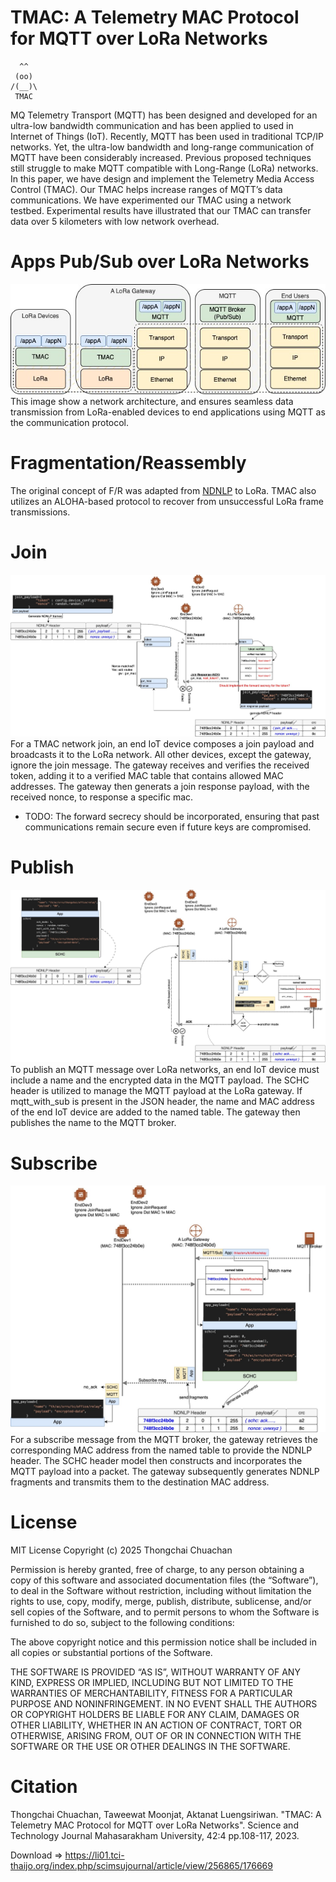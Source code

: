 # TMAC: A Telemetry MAC Protocol for MQTT over LoRa Networks
      ^^ 
     (oo) 
    /(__)\
     TMAC    
 
MQ Telemetry Transport (MQTT) has been designed and developed for an ultra-low bandwidth communication and has been applied to used in Internet of Things (IoT). Recently, MQTT has been used in traditional TCP/IP networks. Yet, the ultra-low bandwidth and long-range communication of MQTT have been considerably increased. Previous proposed techniques still struggle to make MQTT compatible with Long-Range (LoRa) networks. In this paper, we have design and implement the Telemetry Media Access Control (TMAC). Our TMAC helps increase ranges of MQTT’s data communications. We have experimented our TMAC using a network testbed. Experimental results have illustrated that our TMAC can transfer data over 5 kilometers with low network overhead.

# Apps Pub/Sub over LoRa Networks
![Alt text](images/TMAC-nw.jpg)
This image show a network architecture, and ensures seamless data transmission from LoRa-enabled devices to end applications using MQTT as the communication protocol.

# Fragmentation/Reassembly 
The original concept of F/R was adapted from [NDNLP](https://named-data.net/techreport/TR006-LinkProtocol.pdf)  to LoRa. TMAC also utilizes an ALOHA-based protocol to recover from unsuccessful LoRa frame transmissions.

# Join
![Alt text](images/join.jpg)
For a TMAC network join, an end IoT device composes a join payload and broadcasts it to the LoRa network. All other devices, except the gateway, ignore the join message. The gateway receives and verifies the received token, adding it to a verified MAC table that contains allowed MAC addresses. The gateway then generats a join response payload, with the received nonce, to response a specific mac.
- TODO: The forward secrecy should be incorporated, ensuring that past communications remain secure even if future keys are compromised.

# Publish
![Alt text](images/publish2.jpg)
To publish an MQTT message over LoRa networks, an end IoT device must include a name and the encrypted data in the MQTT payload. The SCHC header is utilized to manage the MQTT payload at the LoRa gateway. If mqtt_with_sub is present in the JSON header, the name and MAC address of the end IoT device are added to the named table. The gateway then publishes the name to the MQTT broker.

# Subscribe 
![Alt text](images/subscribe.jpg)
For a subscribe message from the MQTT broker, the gateway retrieves the corresponding MAC address from the named table to provide the NDNLP header. The SCHC header model then constructs and incorporates the MQTT payload into a packet. The gateway subsequently generates NDNLP fragments and transmits them to the destination MAC address.

# License
MIT License
Copyright (c) 2025 Thongchai Chuachan

Permission is hereby granted, free of charge, to any person obtaining a copy of this software and associated documentation files (the “Software”), to deal in the Software without restriction, including without limitation the rights to use, copy, modify, merge, publish, distribute, sublicense, and/or sell copies of the Software, and to permit persons to whom the Software is furnished to do so, subject to the following conditions:

The above copyright notice and this permission notice shall be included in all copies or substantial portions of the Software.

THE SOFTWARE IS PROVIDED “AS IS”, WITHOUT WARRANTY OF ANY KIND, EXPRESS OR IMPLIED, INCLUDING BUT NOT LIMITED TO THE WARRANTIES OF MERCHANTABILITY, FITNESS FOR A PARTICULAR PURPOSE AND NONINFRINGEMENT. IN NO EVENT SHALL THE AUTHORS OR COPYRIGHT HOLDERS BE LIABLE FOR ANY CLAIM, DAMAGES OR OTHER LIABILITY, WHETHER IN AN ACTION OF CONTRACT, TORT OR OTHERWISE, ARISING FROM, OUT OF OR IN CONNECTION WITH THE SOFTWARE OR THE USE OR OTHER DEALINGS IN THE SOFTWARE.


# Citation
Thongchai Chuachan, Taweewat Moonjat, Aktanat Luengsiriwan. "TMAC: A Telemetry MAC Protocol for MQTT over LoRa Networks".  Science and Technology Journal Mahasarakham University, 42:4 pp.108-117, 2023.


Download => https://li01.tci-thaijo.org/index.php/scimsujournal/article/view/256865/176669 
